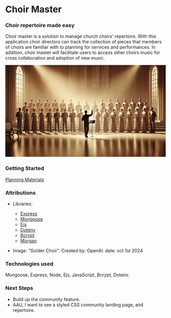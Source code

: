 # Choir Master
### Choir repertoire made easy

Choir master is a solution to manage church choirs' repertoire. With this application choir directors can track the collection of pieces that members of choirs are familiar with to planning for services and performances. In addition, choir master will facilitate users to access other choirs music for cross collaboration and adoption of new music.

![Choir Master](./public/assets/golderChoir.jpg)

### Getting Started



[Planning Materials](https://trello.com/b/gtIvFv37/choir-master)


### Attributions

* Libraries:
    * [Express](https://www.npmjs.com/package/express)
    * [Mongoose](https://www.npmjs.com/package/mongoose)
    * [Ejs](https://www.npmjs.com/package/ejs)
    * [Dotenv](https://www.npmjs.com/package/dotenv)
    * [Bcrypt](https://www.npmjs.com/package/bcrypt)
    * [Morgan](https://www.npmjs.com/package/morgan)

* Image: "Golder Choir". 
    Created by: OpenAI.
    date: oct 1st 2024


### Technologies used

Mongoose, Express, Node, Ejs, JavaScript, Bcrypt, Dotenv. 


### Next Steps
* Build up the community feature.
* AAU, I want to see a styled CSS community landing page, and repertoire.